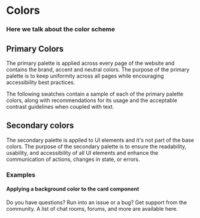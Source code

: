# Colors

### Here we talk about the color scheme

## Primary Colors
The primary palette is applied across every page of the website and contains the brand, accent and neutral colors. The purpose of the primary palette is to keep uniformity across all pages while encouraging accessibility best practices.

The following swatches contain a sample of each of the primary palette colors, along with recommendations for its usage and the acceptable contrast guidelines when coupled with text.

<div class="row">
  <div class="col">
    <ColorPallet @color="#1A1A1A" @name="Dark Gray" @variable="--color-dark" @class-name="bg-dark"/>
  </div>
  <div class="col">
    <ColorPallet @color="#E04E39" @name="Orange" @variable="--color-orange" @class-name="bg-orange"/>
  </div>
  <div class="col">
    <ColorPallet @color="#F4F6F8" @name="Muted Gray" @variable="--color-muted" @class-name="bg-muted"/>
  </div>
</div>
<div class="row">
  <div class="col">
    <ColorPallet @color="#FFFFFF" @name="Light" @variable="--color-light" @class-name="bg-light"/>
  </div>
</div>



## Secondary colors
The secondary palette is applied to UI elements and it's not part of the base colors. The purpose of the secondary palette is to ensure the readability, usability, and accessibility of all UI elements and enhance the communication of actions, changes in state, or errors.

<div class="row">
  <div class="col">
    <ColorPallet @color="#A2A3A8" @name="Light" @variable="--color-gray" @class-name="bg-gray"/>
  </div>
  <div class="col">
    <ColorPallet @color="#E3EEFC" @name="Color Info" @variable="--color-info" @class-name="bg-info"/>
  </div>
  <div class="col">
    <ColorPallet @color="#FFD8E1" @name="Color Danger" @variable="--color-danger" @class-name="bg-danger"/>
  </div>
</div>
<div class="row">
  <div class="col">
    <ColorPallet @color="#FCFFC9" @name="Color Warning" @variable="--color-warning" @class-name="bg-warning"/>
  </div>
  <div class="col">
    <ColorPallet @color="#D9F9E3" @name="Color Success" @variable="--color-success" @class-name="bg-success"/>
  </div>
</div>

### Examples

#### Applying a background color to the card component

<div class="card bg-info">
  <div class="card-content">
  Do you have questions? Run into an issue or a bug? Get support from the community. A list of chat rooms, forums, and more are available here.
  </div>
</div>
